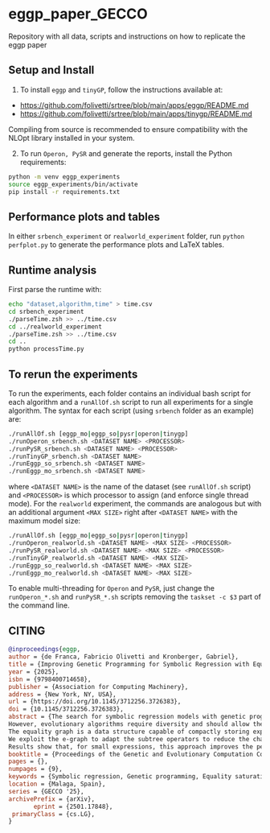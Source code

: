 # eggp_paper_GECCO
Repository with all data, scripts and instructions on how to replicate the eggp paper

## Setup and Install

1. To install `eggp` and `tinyGP`, follow the instructions available at:

- https://github.com/folivetti/srtree/blob/main/apps/eggp/README.md
- https://github.com/folivetti/srtree/blob/main/apps/tinygp/README.md

Compiling from source is recommended to ensure compatibility with the NLOpt library installed in your system.

2. To run `Operon, PySR` and generate the reports, install the Python requirements: 

```bash
python -m venv eggp_experiments
source eggp_experiments/bin/activate
pip install -r requirements.txt
```

## Performance plots and tables

In either `srbench_experiment` or `realworld_experiment` folder, run `python perfplot.py` to generate the performance plots and LaTeX tables. 

## Runtime analysis

First parse the runtime with:

```bash
echo "dataset,algorithm,time" > time.csv
cd srbench_experiment
./parseTime.zsh >> ../time.csv
cd ../realworld_experiment
./parseTime.zsh >> ../time.csv
cd ..
python processTime.py
```

## To rerun the experiments 

To run the experiments, each folder contains an individual bash script for each algorithm and a `runAllOf.sh` script to run all experiments for a single algorithm. The syntax for each script (using `srbench` folder as an example) are:

```bash
./runAllOf.sh [eggp_mo|eggp_so|pysr|operon|tinygp]
./runOperon_srbench.sh <DATASET NAME> <PROCESSOR>
./runPySR_srbench.sh <DATASET NAME> <PROCESSOR>
./runTinyGP_srbench.sh <DATASET NAME>
./runEggp_so_srbench.sh <DATASET NAME>
./runEggp_mo_srbench.sh <DATASET NAME>
```

where `<DATASET NAME>` is the name of the dataset (see `runAllOf.sh` script) and `<PROCESSOR>` is which processor to assign (and enforce single thread mode).
For the `realworld` experiment, the commands are analogous but with an additional argument `<MAX SIZE>` right after `<DATASET NAME>` with the maximum model size: 


```bash
./runAllOf.sh [eggp_mo|eggp_so|pysr|operon|tinygp]
./runOperon_realworld.sh <DATASET NAME> <MAX SIZE> <PROCESSOR>
./runPySR_realworld.sh <DATASET NAME> <MAX SIZE> <PROCESSOR>
./runTinyGP_realworld.sh <DATASET NAME> <MAX SIZE>
./runEggp_so_realworld.sh <DATASET NAME> <MAX SIZE>
./runEggp_mo_realworld.sh <DATASET NAME> <MAX SIZE>
```

To enable multi-threading for `Operon` and `PySR`, just change the `runOperon_*.sh` and `runPySR_*.sh` scripts removing the `taskset -c $3` part of the command line.

## CITING

```bibtex
@inproceedings{eggp,
author = {de Franca, Fabricio Olivetti and Kronberger, Gabriel},
title = {Improving Genetic Programming for Symbolic Regression with Equality Graphs},
year = {2025},
isbn = {9798400714658},
publisher = {Association for Computing Machinery},
address = {New York, NY, USA},
url = {https://doi.org/10.1145/3712256.3726383},
doi = {10.1145/3712256.3726383},
abstract = {The search for symbolic regression models with genetic programming (GP) has a tendency of revisiting expressions in their original or equivalent forms. Repeatedly evaluating equivalent expressions is inefficient, as it does not immediately lead to better solutions.
However, evolutionary algorithms require diversity and should allow the accumulation of inactive building blocks that can play an important role at a later point. 
The equality graph is a data structure capable of compactly storing expressions and their equivalent forms allowing an efficient verification of whether an expression has been visited in any of their stored equivalent forms.
We exploit the e-graph to adapt the subtree operators to reduce the chances of revisiting expressions. Our adaptation, called eggp, stores every visited expression in the e-graph, allowing us to filter out from the available selection of subtrees all the combinations that would create already visited expressions. 
Results show that, for small expressions, this approach improves the performance of a simple GP algorithm to compete with PySR and Operon without increasing computational cost. As a highlight, eggp was capable of reliably delivering short and at the same time accurate models for a selected set of benchmarks from SRBench and a set of real-world datasets.},
booktitle = {Proceedings of the Genetic and Evolutionary Computation Conference},
pages = {},
numpages = {9},
keywords = {Symbolic regression, Genetic programming, Equality saturation, Equality graphs},
location = {Malaga, Spain},
series = {GECCO '25},
archivePrefix = {arXiv},
       eprint = {2501.17848},
 primaryClass = {cs.LG}, 
}
```
